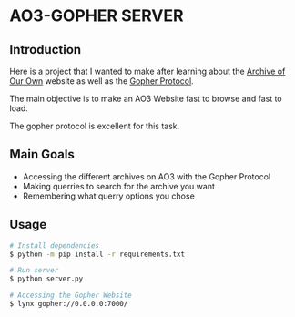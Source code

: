 # AO3-GOPHER SERVER

## Introduction

Here is a project that I wanted to make after learning about the [Archive of Our Own](https://archiveofourown.org/) website
as well as the [Gopher Protocol](https://tools.ietf.org/html/rfc1436).

The main objective is to make an AO3 Website fast to browse and fast to load.

The gopher protocol is excellent for this task.


## Main Goals

- Accessing the different archives on AO3 with the Gopher Protocol
- Making querries to search for the archive you want
- Remembering what querry options you chose


## Usage

```bash
# Install dependencies
$ python -m pip install -r requirements.txt

# Run server
$ python server.py

# Accessing the Gopher Website
$ lynx gopher://0.0.0.0:7000/
```